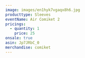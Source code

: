 ```yaml
---
image: images/en1hyk7vgaqx8h6.jpg
producttype: Sleeves
eventName: Air Comiket 2
pricings:
  - quantity: 1
    price: 25
onsale: true
asin: Jp7JRbC_0
merchandise: comiket
---
```

